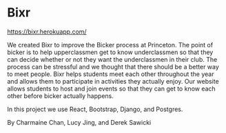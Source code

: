 # Bixr

https://bixr.herokuapp.com/

We created Bixr to improve the Bicker process at Princeton. The point of bicker is to help upperclassmen get to know underclassmen so that they can decide whether or not they want the underclassmen in their club. The process can be stressful and we thought that there should be a better way to meet people. Bixr helps students meet each other throughout the year and allows them to participate in activities they actually enjoy. Our website allows students to host and join events so that they can get to know each other before bicker actually happens.

In this project we use React, Bootstrap, Django, and Postgres.

By Charmaine Chan, Lucy Jing, and Derek Sawicki
